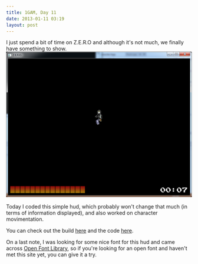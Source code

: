 ```yaml
---
title: 1GAM, Day 11
date: 2013-01-11 03:19
layout: post
---
```

I just spend a bit of time on Z.E.R.O and although it's not much, we finally have something to show.
![Z.E.R.O.](/images/zero_2013_01_11.png)

Today I coded this simple hud, which probably won't change that much (in terms of information displayed), and also
worked on character movimentation.

You can check out the build [here](/files/zero-build-2013-11-01.7z) and the code [here](https://github.com/hstefan/zero).

On a last note, I was looking for some nice font for this hud and came across [Open Font Library](http://openfontlibrary.org), 
so if you're looking for an open font and haven't met this site yet, you can give it a try.
